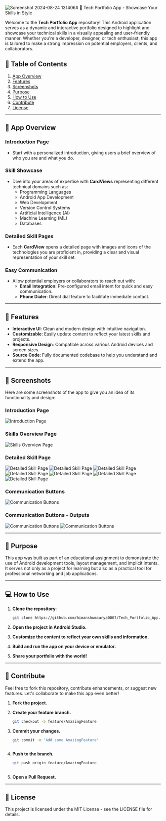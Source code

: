 ![Screenshot 2024-08-24 131406](https://github.com/user-attachments/assets/9d739a1c-4bde-4f8b-8084-f2ba2c731c85)# 🌟 Tech Portfolio App - Showcase Your Skills in Style

Welcome to the **Tech Portfolio App** repository! This Android application serves as a dynamic and interactive portfolio designed to highlight and showcase your technical skills in a visually appealing and user-friendly manner. Whether you're a developer, designer, or tech enthusiast, this app is tailored to make a strong impression on potential employers, clients, and collaborators.

## 📖 Table of Contents
1. [App Overview](#app-overview)
2. [Features](#features)
3. [Screenshots](#screenshots)
4. [Purpose](#purpose)
5. [How to Use](#how-to-use)
6. [Contribute](#contribute)
7. [License](#license)

---

## 📱 App Overview

### Introduction Page
- Start with a personalized introduction, giving users a brief overview of who you are and what you do.

### Skill Showcase
- Dive into your areas of expertise with **CardViews** representing different technical domains such as:
  - Programming Languages
  - Android App Development
  - Web Development
  - Version Control Systems
  - Artificial Intelligence (AI)
  - Machine Learning (ML)
  - Databases

### Detailed Skill Pages
- Each **CardView** opens a detailed page with images and icons of the technologies you are proficient in, providing a clear and visual representation of your skill set.

### Easy Communication
- Allow potential employers or collaborators to reach out with:
  - **Email Integration**: Pre-configured email intent for quick and easy communication.
  - **Phone Dialer**: Direct dial feature to facilitate immediate contact.

---

## 🚀 Features
- **Interactive UI**: Clean and modern design with intuitive navigation.
- **Customizable**: Easily update content to reflect your latest skills and projects.
- **Responsive Design**: Compatible across various Android devices and screen sizes.
- **Source Code**: Fully documented codebase to help you understand and extend the app.

---

## 📸 Screenshots
Here are some screenshots of the app to give you an idea of its functionality and design:

### Introduction Page
![Introduction Page](readme_images/intro.png)

### Skills Overview Page
![Skills Overview Page](readme_images/kb1.png)

### Detailed Skill Page
![Detailed Skill Page](readme_images/program_lang.png)
![Detailed Skill Page](readme_images/android_app_dev.png)
![Detailed Skill Page](readme_images/web_dev.png)
![Detailed Skill Page](readme_images/vcs.png)
![Detailed Skill Page](readme_images/ai.png)
![Detailed Skill Page](readme_images/ml.png)
![Detailed Skill Page](readme_images/db.png)

### Communication Buttons
![Communication Buttons](readme_images/kb2.png)

### Communication Buttons - Outputs
![Communication Buttons](readme_images/cbo1.png)
![Communication Buttons](readme_images/cbo2.png)

---

## 🎯 Purpose
This app was built as part of an educational assignment to demonstrate the use of Android development tools, layout management, and implicit intents. It serves not only as a project for learning but also as a practical tool for professional networking and job applications.

---

## 💻 How to Use
1. **Clone the repository**:

   ```bash
   git clone https://github.com/himanshumaurya0007/Tech_Portfolio_App.git)

3. **Open the project in Android Studio.**
4. **Customize the content to reflect your own skills and information.**
5. **Build and run the app on your device or emulator.**
6. **Share your portfolio with the world!**

---

## 🤝 Contribute
Feel free to fork this repository, contribute enhancements, or suggest new features. Let's collaborate to make this app even better!

1. **Fork the project.**
2. **Create your feature branch.**
   
   ```bash
   git checkout -b feature/AmazingFeature

3. **Commit your changes.**

   ```bash
   git commit -m 'Add some AmazingFeature'
  
4. **Push to the branch.**

   ```bash
   git push origin feature/AmazingFeature
  
5. **Open a Pull Request.**

---

## 📄 License
This project is licensed under the MIT License - see the LICENSE file for details.
